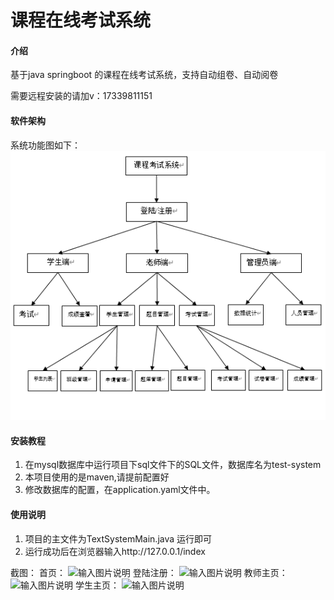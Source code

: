 # 课程在线考试系统

#### 介绍
基于java springboot 的课程在线考试系统，支持自动组卷、自动阅卷

需要远程安装的请加v：17339811151

#### 软件架构
系统功能图如下：
![输入图片说明](image.png)


#### 安装教程

1.  在mysql数据库中运行项目下sql文件下的SQL文件，数据库名为test-system
2.  本项目使用的是maven,请提前配置好
3.  修改数据库的配置，在application.yaml文件中。

#### 使用说明

1.  项目的主文件为TextSystemMain.java 运行即可 
2.  运行成功后在浏览器输入http://127.0.0.1/index



截图：
首页：
![输入图片说明](https://foruda.gitee.com/images/1680509840002014599/d63ec72e_11229608.png "屏幕截图")
登陆注册：
![输入图片说明](https://foruda.gitee.com/images/1680509885196668472/92d722e0_11229608.png "屏幕截图")
教师主页：
![输入图片说明](https://foruda.gitee.com/images/1680510161030201449/d1eb5ea7_11229608.png "屏幕截图")
学生主页：
![输入图片说明](https://foruda.gitee.com/images/1680510401445932217/c20d84e8_11229608.png "屏幕截图")

